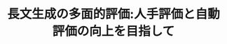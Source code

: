 ---
title: 長文生成の多面的評価:人手評価と自動評価の向上を目指して
layout: post
has_content: false
venue: "Proceedings of the Thirtieth Annual Meeting of the Association for Natural Language Processing: NLP2024"
authors:
  - "鴨田豪"
  - "浅井明里"
  - "Ana Brassard"
  - "坂口慶祐"
year: 2024
month: 3
rank: 1
links:
  - name: "Abstract"
    url: "https://www.anlp.jp/proceedings/annual_meeting/2024/pdf_dir/C3-2.pdf"
    type: "normal"
  - name: "Conference"
    url: "https://www.anlp.jp/nlp2024/"
    type: "normal"
  - name: "Outstanding Paper Award (12/599)"
    url: "https://www.anlp.jp/nlp2024/award.html"
    type: "award"
---